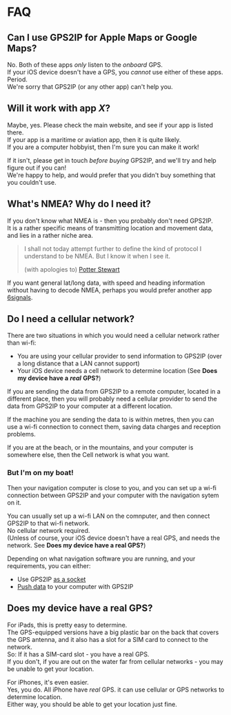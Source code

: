 # FAQ

## Can I use GPS2IP for Apple Maps or Google Maps?

No. Both of these apps _only_ listen to the _onboard_ GPS.  
If your iOS device doesn't have a GPS, you _cannot_ use either of these apps. Period.  
We're sorry that GPS2IP \(or any other app\) can't help you.

## Will it work with app _X_?

Maybe, yes. Please check the main website, and see if your app is listed there.  
If your app is a maritime or aviation app, then it is quite likely.  
If you are a computer hobbyist, then I'm sure you can make it work! 

If it isn't, please get in touch _before buying_ GPS2IP, and we'll try and help figure out if you can!  
We're happy to help, and would prefer that you didn't buy something that you couldn't use.

## What's NMEA? Why do I need it?

If you don't know what NMEA is - then you probably don't need GPS2IP.  
It is a rather specific means of transmitting location and movement data, and lies in a rather niche area.

> I shall not today attempt further to define the kind of protocol I understand to be NMEA. But I know it when I see it.
>
> \(with apologies to\) [Potter Stewart](https://en.wikiquote.org/wiki/Potter_Stewart)

If you want general lat/long data, with speed and heading information without having to decode NMEA, perhaps you would prefer another app [6signals](https://itunes.apple.com/us/app/6signals-track-your-device-and-view-on-the-web/id918928539?mt=8).

## Do I need a cellular network?

There are two situations in which you would need a cellular network rather than wi-fi:

* You are using your cellular provider to send information to GPS2IP \(over a long distance that a LAN cannot support\)
* Your iOS device needs a cell network to determine location \(See **Does my device have a** _**real**_ **GPS?**\)

If you are sending the data from GPS2IP to a remote computer, located in a different place, then you will probably need a cellular provider to send the data from GPS2IP to your computer at a different location.

If the machine you are sending the data to is within metres, then you can use a wi-fi connection to connect them, saving data charges and reception problems.

If you are at the beach, or in the mountains, and your computer is somewhere else, then the Cell network is what you want.

### But I'm on my boat!

Then your navigation computer is close to you, and you can set up a wi-fi connection between GPS2IP and your computer with the navigation sytem on it.

You can usually set up a wi-fi LAN on the comnputer, and then connect GPS2IP to that wi-fi network.  
No cellular network required.  
\(Unless of course, your iOS device doesn't have a real GPS, and needs the network. See **Does my device have a real GPS?**\)

Depending on what navigation software you are running, and your requirements, you can either:

* Use GPS2IP [as a socket](http://capsicumdreams.com/iphone/gps2ip/socketMode.php)
* [Push data](http://capsicumdreams.com/iphone/gps2ip/tcpPushMode.php) to your computer with GPS2IP

## Does my device have a real GPS?

For iPads, this is pretty easy to determine.  
The GPS-equipped versions have a big plastic bar on the back that covers the GPS antenna, and it also has a slot for a SIM card to connect to the network.  
So: If it has a SIM-card slot - you have a real GPS.  
If you don't, if you are out on the water far from cellular networks - you may be unable to get your location.

For iPhones, it's even easier.  
Yes, you do. All iPhone have _real_ GPS. it can use cellular or GPS networks to determine location.  
Either way, you should be able to get your location just fine.

